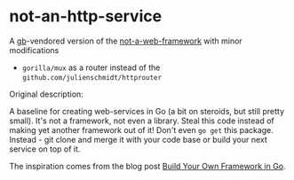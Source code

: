 not-an-http-service
===================
A [gb](http://getgb.io/)-vendored version of the [not-a-web-framework](https://github.com/oleksandr/not-a-web-framework) with minor modifications

* `gorilla/mux` as a router instead of the `github.com/julienschmidt/httprouter`

Original description:

A baseline for creating web-services in Go (a bit on steroids, but still pretty small). It's not a framework, not even a library. Steal this code instead of making yet another framework out of it! Don't even `go get` this package. Instead - git clone and merge it with your code base or build your next service on top of it.

The inspiration comes from the blog post [Build Your Own Framework in Go](http://nicolasmerouze.com/build-web-framework-golang/).